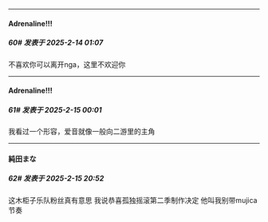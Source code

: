 ﻿
*****

####  Adrenaline!!!  
##### 60#       发表于 2025-2-14 01:07

不喜欢你可以离开nga，这里不欢迎你


*****

####  Adrenaline!!!  
##### 61#       发表于 2025-2-15 00:01

我看过一个形容，爱音就像一般向二游里的主角


*****

####  純田まな  
##### 62#       发表于 2025-2-15 20:52

这木柜子乐队粉丝真有意思 我说恭喜孤独摇滚第二季制作决定 他叫我别带mujica节奏

